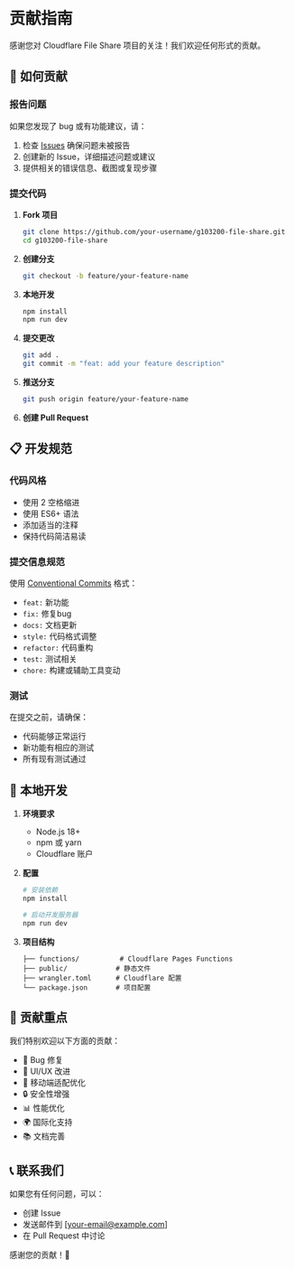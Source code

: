 # 贡献指南

感谢您对 Cloudflare File Share 项目的关注！我们欢迎任何形式的贡献。

## 🤝 如何贡献

### 报告问题

如果您发现了 bug 或有功能建议，请：

1. 检查 [Issues](https://github.com/your-username/g103200-file-share/issues) 确保问题未被报告
2. 创建新的 Issue，详细描述问题或建议
3. 提供相关的错误信息、截图或复现步骤

### 提交代码

1. **Fork 项目**
   ```bash
   git clone https://github.com/your-username/g103200-file-share.git
   cd g103200-file-share
   ```

2. **创建分支**
   ```bash
   git checkout -b feature/your-feature-name
   ```

3. **本地开发**
   ```bash
   npm install
   npm run dev
   ```

4. **提交更改**
   ```bash
   git add .
   git commit -m "feat: add your feature description"
   ```

5. **推送分支**
   ```bash
   git push origin feature/your-feature-name
   ```

6. **创建 Pull Request**

## 📋 开发规范

### 代码风格

- 使用 2 空格缩进
- 使用 ES6+ 语法
- 添加适当的注释
- 保持代码简洁易读

### 提交信息规范

使用 [Conventional Commits](https://www.conventionalcommits.org/) 格式：

- `feat:` 新功能
- `fix:` 修复bug
- `docs:` 文档更新
- `style:` 代码格式调整
- `refactor:` 代码重构
- `test:` 测试相关
- `chore:` 构建或辅助工具变动

### 测试

在提交之前，请确保：

- 代码能够正常运行
- 新功能有相应的测试
- 所有现有测试通过

## 🚀 本地开发

1. **环境要求**
   - Node.js 18+
   - npm 或 yarn
   - Cloudflare 账户

2. **配置**
   ```bash
   # 安装依赖
   npm install
   
   # 启动开发服务器
   npm run dev
   ```

3. **项目结构**
   ```
   ├── functions/          # Cloudflare Pages Functions
   ├── public/            # 静态文件
   ├── wrangler.toml      # Cloudflare 配置
   └── package.json       # 项目配置
   ```

## 🎯 贡献重点

我们特别欢迎以下方面的贡献：

- 🐛 Bug 修复
- 🎨 UI/UX 改进
- 📱 移动端适配优化
- 🔒 安全性增强
- 📊 性能优化
- 🌍 国际化支持
- 📚 文档完善

## 📞 联系我们

如果您有任何问题，可以：

- 创建 Issue
- 发送邮件到 [your-email@example.com]
- 在 Pull Request 中讨论

感谢您的贡献！🙏 